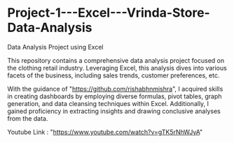 # Project-1---Excel---Vrinda-Store-Data-Analysis
Data Analysis Project using Excel

This repository contains a comprehensive data analysis project focused on the clothing retail industry. Leveraging Excel, this analysis dives into various facets of the business, including sales trends, customer preferences, etc.

With the guidance of "https://github.com/rishabhnmishra", I acquired skills in creating dashboards by employing diverse formulas, pivot tables, graph generation, and data cleansing techniques within Excel. Additionally, I gained proficiency in extracting insights and drawing conclusive analyses from the data.

Youtube Link : "https://www.youtube.com/watch?v=gTK5rNhWJyA"
